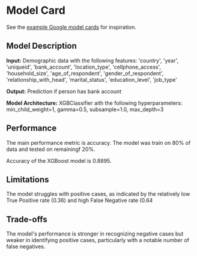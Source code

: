 # Model Card

See the [example Google model cards](https://modelcards.withgoogle.com/model-reports) for inspiration. 

## Model Description

**Input:** 
Demographic data with the following features: 'country', 'year', 'uniqueid', 'bank_account', 'location_type',
       'cellphone_access', 'household_size', 'age_of_respondent',
       'gender_of_respondent', 'relationship_with_head', 'marital_status',
       'education_level', 'job_type' 

**Output:** 
Prediction if person has bank account

**Model Architecture:** 
XGBClassifier aith the following hyperparameters: min_child_weight=1, gamma=0.5, subsample=1.0, max_depth=3

## Performance

The main performance metric is accuracy.
The model was train on 80% of data and tested on remainingf 20%.

Accuracy of the XGBoost model is 0.8895.

## Limitations

The model struggles with positive cases, as indicated by the relatively low True Positive rate (0.36) and high False Negative rate (0.64

## Trade-offs

The model's performance is stronger in recognizing negative cases but weaker in identifying positive cases, particularly with a notable number of false negatives.
